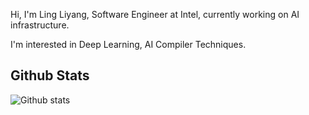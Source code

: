 
Hi, I'm Ling Liyang, Software Engineer at Intel, currently working on AI infrastructure.

I'm interested in Deep Learning, AI Compiler Techniques. 
<!--
**LiyangLingIntel/LiyangLingIntel** is a ✨ _special_ ✨ repository because its `README.md` (this file) appears on your GitHub profile.

Here are some ideas to get you started:

- 🔭 I’m currently working on ...
- 🌱 I’m currently learning ...
- 👯 I’m looking to collaborate on ...
- 🤔 I’m looking for help with ...
- 💬 Ask me about ...
- 📫 How to reach me: ...
- 😄 Pronouns: ...
- ⚡ Fun fact: ...
-->

## Github Stats 
![Github stats](https://github-readme-stats.vercel.app/api?username=LiyangLingIntel&show_icons=true&theme=dark)
